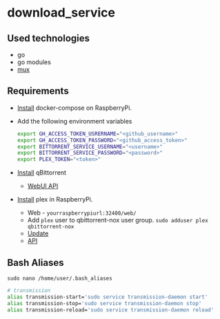 # download_service

## Used technologies

- go
- go modules
- [mux](github.com/gorilla/mux)

## Requirements

- [Install](https://dev.to/rohansawant/installing-docker-and-docker-compose-on-the-raspberry-pi-in-5-simple-steps-3mgl) docker-compose on RaspberryPi.

- Add the following environment variables

    ```bash
    export GH_ACCESS_TOKEN_USRERNAME="<github_username>"
    export GH_ACCESS_TOKEN_PASSWORD="<github_access_token>"
    export BITTORRENT_SERVICE_USERNAME="<username>"
    export BITTORRENT_SERVICE_PASSWORD="<password>"
    export PLEX_TOKEN="<token>"
    ```

- [Install](https://www.linuxbabe.com/ubuntu/install-qbittorrent-ubuntu-18-04-desktop-server) qBittorrent
  - [WebUI API](https://github.com/qbittorrent/qBittorrent/wiki/WebUI-API-(qBittorrent-4.1)#add-new-torrent)
  
- [Install](https://pimylifeup.com/raspberry-pi-plex-server/) plex in RaspberryPi.
  - Web - `yourraspberrypiurl:32400/web/`
  - Add `plex` user to qbittorrent-nox user group. `sudo adduser plex  qbittorrent-nox`
  - [Update](https://support.plex.tv/articles/235974187-enable-repository-updating-for-supported-linux-server-distributions/)
  - [API](https://support.plex.tv/articles/201638786-plex-media-server-url-commands/)

## Bash Aliases

`sudo nano /home/user/.bash_aliases`

```bash
# transmission
alias transmission-start='sudo service transmission-daemon start'
alias transmission-stop='sudo service transmission-daemon stop'
alias transmission-reload='sudo service transmission-daemon reload'
```
